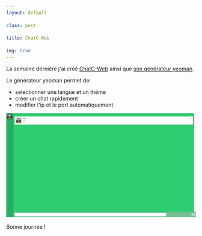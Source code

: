 ```yaml
---
layout: default

class: post

title: ChatC-Web

img: true
---
```


La semaine dernière j'ai créé [ChatC-Web](https://github.com/cedced19/ChatC-Web) ainsi que [son générateur yeoman](https://www.npmjs.org/package/generator-chat).

Le générateur yeoman permet de:

* selectionner une langue et un thème
* créer un chat rapidement
* modifier l'ip et le port automatiquement

![demo](https://raw.githubusercontent.com/cedced19/ChatC-Web/master/demo.png)


Bonne journée !
